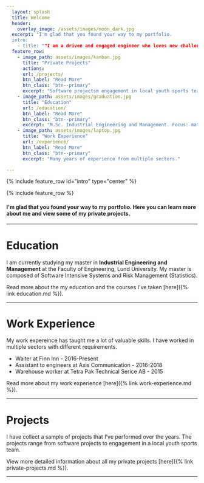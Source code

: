```yaml
---
  layout: splash
  title: Welcome
  header:
    overlay_image: /assets/images/moon_dark.jpg
  excerpt: "I'm glad that you found your way to my portfolio. 
  intro: 
    - title: ""I am a driven and engaged engineer who loves new challenges. I have a diverse set of skills combining software, mathematics and management.""
  feature_row:
    - image_path: assets/images/kanban.jpg
      title: "Private Projects"
      actions:
      url: /projects/
      btn_label: "Read More"
      btn_class: "btn--primary"
      excerpt: "Software projectsm engagement in local youth sports team and much more."
    - image_path: assets/images/graduation.jpg
      title: "Education"
      url: /education/
      btn_label: "Read More"
      btn_class: "btn--primary"
      excerpt: "M.Sc. Industrial Engineering and Management. Focus: mathematics and software development." 
    - image_path: assets/images/laptop.jpg 
      title: "Work Experience"
      url: /experience/
      btn_label: "Read More"
      btn_class: "btn--primary"
      excerpt: "Many years of experience from multiple sectors."

---
```

{% include feature_row id="intro" type="center" %}

{% include feature_row %}
#### I'm glad that you found your way to my portfolio. Here you can learn more about me and view some of my private projects.
--- 
# Education
I am currently studying my master in **Industrial Engineering and Management** at the Faculty of Engineering, Lund University. My master is composed of Software Intensive Systems and Risk Management (Statistics).

Read more about the my education and the courses I've taken [here]({% link education.md %}). 

---

# Work Experience 
My work expereince has taught me a lot of valuable skills. I have worked in multiple sectors with different requirements.
- Waiter at Finn Inn - 2016-Present
- Assistant to engineers at Axis Communication - 2016-2018
- Warehouse worker at Tetra Pak Technical Serice AB - 2015

Read more about my work experience [here]({% link work-experience.md %}). 

---

#  Projects
I have collect a sample of projects that I've performed over the years. The projects range from software projects to engagement in a local youth sports team.

View more detailed information about all my private projects [here]({% link private-projects.md %}). 

--- 
